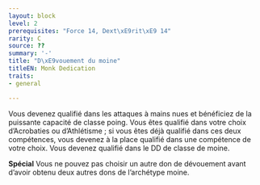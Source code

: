 ```yaml
---
layout: block
level: 2
prerequisites: "Force 14, Dext\xE9rit\xE9 14"
rarity: C
source: ??
summary: '-'
title: "D\xE9vouement du moine"
titleEN: Monk Dedication
traits:
- general

---
```


<p>Vous devenez qualifié dans les attaques à mains nues et bénéficiez de la puissante capacité de classe poing. Vous êtes qualifié dans votre choix d’Acrobaties ou d’Athlétisme ; si vous êtes déjà qualifié dans ces deux compétences, vous devenez à la place qualifié dans une compétence de votre choix. Vous devenez qualifié dans le DD de classe de moine.</p>
<p><strong>Spécial</strong> Vous ne pouvez pas choisir un autre don de dévouement avant d’avoir obtenu deux autres dons de l’archétype moine.</p>